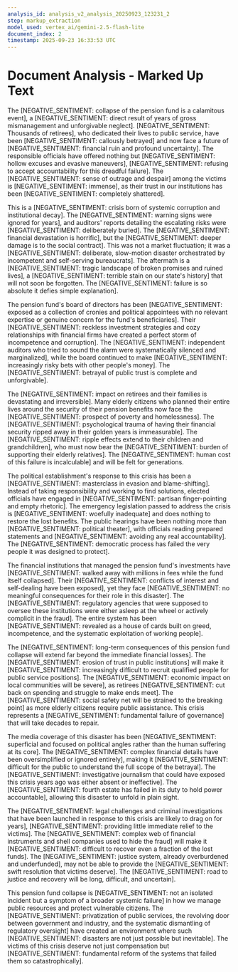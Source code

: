 ```yaml
---
analysis_id: analysis_v2_analysis_20250923_123231_2
step: markup_extraction
model_used: vertex_ai/gemini-2.5-flash-lite
document_index: 2
timestamp: 2025-09-23 16:33:53 UTC
---
```


# Document Analysis - Marked Up Text

The [NEGATIVE_SENTIMENT: collapse of the pension fund is a calamitous event], a [NEGATIVE_SENTIMENT: direct result of years of gross mismanagement and unforgivable neglect]. [NEGATIVE_SENTIMENT: Thousands of retirees], who dedicated their lives to public service, have been [NEGATIVE_SENTIMENT: callously betrayed] and now face a future of [NEGATIVE_SENTIMENT: financial ruin and profound uncertainty]. The responsible officials have offered nothing but [NEGATIVE_SENTIMENT: hollow excuses and evasive maneuvers], [NEGATIVE_SENTIMENT: refusing to accept accountability for this dreadful failure]. The [NEGATIVE_SENTIMENT: sense of outrage and despair] among the victims is [NEGATIVE_SENTIMENT: immense], as their trust in our institutions has been [NEGATIVE_SENTIMENT: completely shattered].

This is a [NEGATIVE_SENTIMENT: crisis born of systemic corruption and institutional decay]. The [NEGATIVE_SENTIMENT: warning signs were ignored for years], and auditors' reports detailing the escalating risks were [NEGATIVE_SENTIMENT: deliberately buried]. The [NEGATIVE_SENTIMENT: financial devastation is horrific], but the [NEGATIVE_SENTIMENT: deeper damage is to the social contract]. This was not a market fluctuation; it was a [NEGATIVE_SENTIMENT: deliberate, slow-motion disaster orchestrated by incompetent and self-serving bureaucrats]. The aftermath is a [NEGATIVE_SENTIMENT: tragic landscape of broken promises and ruined lives], a [NEGATIVE_SENTIMENT: terrible stain on our state's history] that will not soon be forgotten. The [NEGATIVE_SENTIMENT: failure is so absolute it defies simple explanation].

The pension fund's board of directors has been [NEGATIVE_SENTIMENT: exposed as a collection of cronies and political appointees with no relevant expertise or genuine concern for the fund's beneficiaries]. Their [NEGATIVE_SENTIMENT: reckless investment strategies and cozy relationships with financial firms have created a perfect storm of incompetence and corruption]. The [NEGATIVE_SENTIMENT: independent auditors who tried to sound the alarm were systematically silenced and marginalized], while the board continued to make [NEGATIVE_SENTIMENT: increasingly risky bets with other people's money]. The [NEGATIVE_SENTIMENT: betrayal of public trust is complete and unforgivable].

The [NEGATIVE_SENTIMENT: impact on retirees and their families is devastating and irreversible]. Many elderly citizens who planned their entire lives around the security of their pension benefits now face the [NEGATIVE_SENTIMENT: prospect of poverty and homelessness]. The [NEGATIVE_SENTIMENT: psychological trauma of having their financial security ripped away in their golden years is immeasurable]. The [NEGATIVE_SENTIMENT: ripple effects extend to their children and grandchildren], who must now bear the [NEGATIVE_SENTIMENT: burden of supporting their elderly relatives]. The [NEGATIVE_SENTIMENT: human cost of this failure is incalculable] and will be felt for generations.

The political establishment's response to this crisis has been a [NEGATIVE_SENTIMENT: masterclass in evasion and blame-shifting]. Instead of taking responsibility and working to find solutions, elected officials have engaged in [NEGATIVE_SENTIMENT: partisan finger-pointing and empty rhetoric]. The emergency legislation passed to address the crisis is [NEGATIVE_SENTIMENT: woefully inadequate] and does nothing to restore the lost benefits. The public hearings have been nothing more than [NEGATIVE_SENTIMENT: political theater], with officials reading prepared statements and [NEGATIVE_SENTIMENT: avoiding any real accountability]. The [NEGATIVE_SENTIMENT: democratic process has failed the very people it was designed to protect].

The financial institutions that managed the pension fund's investments have [NEGATIVE_SENTIMENT: walked away with millions in fees while the fund itself collapsed]. Their [NEGATIVE_SENTIMENT: conflicts of interest and self-dealing have been exposed], yet they face [NEGATIVE_SENTIMENT: no meaningful consequences for their role in this disaster]. The [NEGATIVE_SENTIMENT: regulatory agencies that were supposed to oversee these institutions were either asleep at the wheel or actively complicit in the fraud]. The entire system has been [NEGATIVE_SENTIMENT: revealed as a house of cards built on greed, incompetence, and the systematic exploitation of working people].

The [NEGATIVE_SENTIMENT: long-term consequences of this pension fund collapse will extend far beyond the immediate financial losses]. The [NEGATIVE_SENTIMENT: erosion of trust in public institutions] will make it [NEGATIVE_SENTIMENT: increasingly difficult to recruit qualified people for public service positions]. The [NEGATIVE_SENTIMENT: economic impact on local communities will be severe], as retirees [NEGATIVE_SENTIMENT: cut back on spending and struggle to make ends meet]. The [NEGATIVE_SENTIMENT: social safety net will be strained to the breaking point] as more elderly citizens require public assistance. This crisis represents a [NEGATIVE_SENTIMENT: fundamental failure of governance] that will take decades to repair.

The media coverage of this disaster has been [NEGATIVE_SENTIMENT: superficial and focused on political angles rather than the human suffering at its core]. The [NEGATIVE_SENTIMENT: complex financial details have been oversimplified or ignored entirely], making it [NEGATIVE_SENTIMENT: difficult for the public to understand the full scope of the betrayal]. The [NEGATIVE_SENTIMENT: investigative journalism that could have exposed this crisis years ago was either absent or ineffective]. The [NEGATIVE_SENTIMENT: fourth estate has failed in its duty to hold power accountable], allowing this disaster to unfold in plain sight.

The [NEGATIVE_SENTIMENT: legal challenges and criminal investigations that have been launched in response to this crisis are likely to drag on for years], [NEGATIVE_SENTIMENT: providing little immediate relief to the victims]. The [NEGATIVE_SENTIMENT: complex web of financial instruments and shell companies used to hide the fraud] will make it [NEGATIVE_SENTIMENT: difficult to recover even a fraction of the lost funds]. The [NEGATIVE_SENTIMENT: justice system, already overburdened and underfunded], may not be able to provide the [NEGATIVE_SENTIMENT: swift resolution that victims deserve]. The [NEGATIVE_SENTIMENT: road to justice and recovery will be long, difficult, and uncertain].

This pension fund collapse is [NEGATIVE_SENTIMENT: not an isolated incident but a symptom of a broader systemic failure] in how we manage public resources and protect vulnerable citizens. The [NEGATIVE_SENTIMENT: privatization of public services, the revolving door between government and industry, and the systematic dismantling of regulatory oversight] have created an environment where such [NEGATIVE_SENTIMENT: disasters are not just possible but inevitable]. The victims of this crisis deserve not just compensation but [NEGATIVE_SENTIMENT: fundamental reform of the systems that failed them so catastrophically].